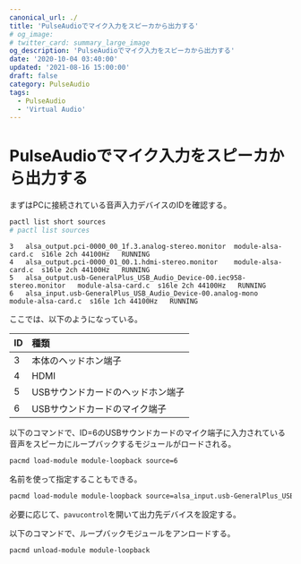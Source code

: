```yaml
---
canonical_url: ./
title: 'PulseAudioでマイク入力をスピーカから出力する'
# og_image:
# twitter_card: summary_large_image
og_description: 'PulseAudioでマイク入力をスピーカから出力する'
date: '2020-10-04 03:40:00'
updated: '2021-08-16 15:00:00'
draft: false
category: PulseAudio
tags:
  - PulseAudio
  - 'Virtual Audio'
---
```

# PulseAudioでマイク入力をスピーカから出力する

まずはPCに接続されている音声入力デバイスのIDを確認する。
```sh
pactl list short sources
# pactl list sources
```

```
3	alsa_output.pci-0000_00_1f.3.analog-stereo.monitor	module-alsa-card.c	s16le 2ch 44100Hz	RUNNING
4	alsa_output.pci-0000_01_00.1.hdmi-stereo.monitor	module-alsa-card.c	s16le 2ch 44100Hz	RUNNING
5	alsa_output.usb-GeneralPlus_USB_Audio_Device-00.iec958-stereo.monitor	module-alsa-card.c	s16le 2ch 44100Hz	RUNNING
6	alsa_input.usb-GeneralPlus_USB_Audio_Device-00.analog-mono	module-alsa-card.c	s16le 1ch 44100Hz	RUNNING
```

ここでは、以下のようになっている。

|ID|種類|
|:--|:--|
|3|本体のヘッドホン端子|
|4|HDMI|
|5|USBサウンドカードのヘッドホン端子|
|6|USBサウンドカードのマイク端子|

以下のコマンドで、ID=6のUSBサウンドカードのマイク端子に入力されている音声をスピーカにループバックするモジュールがロードされる。

```sh
pacmd load-module module-loopback source=6
```

名前を使って指定することもできる。

```sh
pacmd load-module module-loopback source=alsa_input.usb-GeneralPlus_USB_Audio_Device-00.analog-mono
```

必要に応じて、`pavucontrol`を開いて出力先デバイスを設定する。

以下のコマンドで、ループバックモジュールをアンロードする。

```sh
pacmd unload-module module-loopback
```
